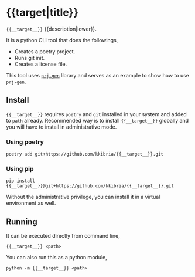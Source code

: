 # {{__target__|title}}

`{{__target__}}` {{description|lower}}.

It is a python CLI tool that does the followings,
- Creates a poetry project.
- Runs git init.
- Creates a license file.

This tool uses [`prj-gen`](https://github.com/kkibria/prj-gen) library and
serves as an example to show how to use `prj-gen`.

## Install
`{{__target__}}` requires `poetry` and `git` installed in your system and added to
`path` already. Recommended way is to install `{{__target__}}` globally and you will
have to install in administrative mode.

### Using poetry
```
poetry add git+https://github.com/kkibria/{{__target__}}.git
```

### Using pip
```
pip install {{__target__}}@git+https://github.com/kkibria/{{__target__}}.git
```

Without the administrative privilege, you can install it in a virtual
environment as well.

## Running
It can be executed directly from command line,
```
{{__target__}} <path>
```

You can also run this as a python module,
```
python -m {{__target__}} <path>
```
